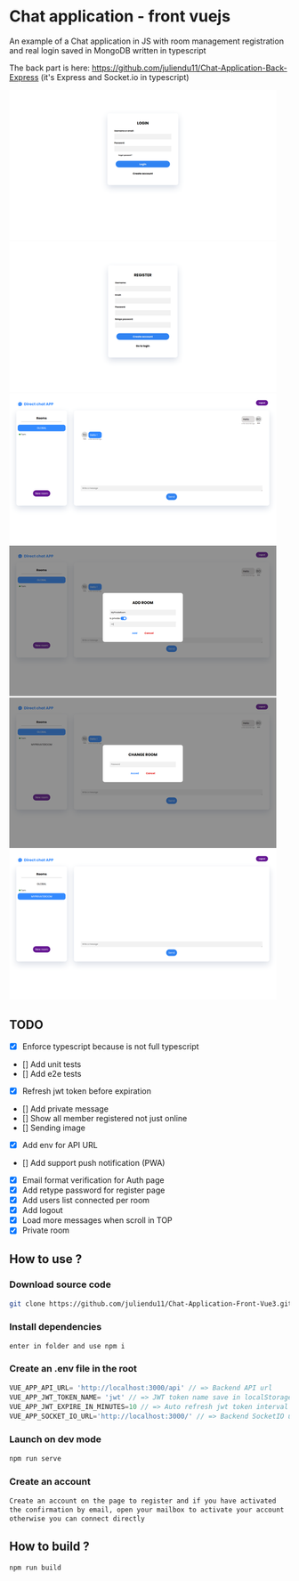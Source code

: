 # Chat application - front vuejs

An example of a Chat application in JS with room management registration and real login saved in MongoDB written in typescript

The back part is here: https://github.com/juliendu11/Chat-Application-Back-Express (it's Express and Socket.io in typescript)

![](./public/app/1-min.png)
![](./public/app/2-min.png)
![](./public/app/3-min.png)
![](./public/app/4-min.png)
![](./public/app/5-min.png)
![](./public/app/6-min.png)

## TODO

- [X] Enforce typescript because is not full typescript
- [] Add unit tests
- [] Add e2e tests
- [X] Refresh jwt token before expiration
- [] Add private message
- [] Show all member registered not just online
- [] Sending image
- [X] Add env for API URL
- [] Add support push notification (PWA)
- [X] Email format verification for Auth page
- [X] Add retype password for register page
- [X] Add users list connected per room
- [X] Add logout
- [X] Load more messages when scroll in TOP
- [X] Private room

## How to use ?


### Download source code


````bash
git clone https://github.com/juliendu11/Chat-Application-Front-Vue3.git
````

### Install dependencies

````
enter in folder and use npm i
````

### Create an .env file in the root

````javascript
VUE_APP_API_URL= 'http://localhost:3000/api' // => Backend API url
VUE_APP_JWT_TOKEN_NAME= 'jwt' // => JWT token name save in localStorage
VUE_APP_JWT_EXPIRE_IN_MINUTES=10 // => Auto refresh jwt token interval to avoid being disconnected. Before JWT expiration time set in backend !
VUE_APP_SOCKET_IO_URL='http://localhost:3000/' // => Backend SocketIO url
````

### Launch on dev mode

````bash
npm run serve
````

### Create an account
  
````
Create an account on the page to register and if you have activated the confirmation by email, open your mailbox to activate your account otherwise you can connect directly
````

## How to build ?

````bash
npm run build
````